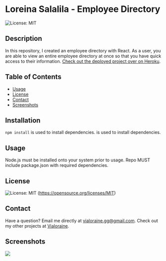   # Loreina Salalila - Employee Directory
  ![License: MIT](https://img.shields.io/badge/License-MIT-yellow.svg)
  ## Description
  In this repository, I created an employee directory with React. As a user, you are able to view an entire employee directory at once so that you have quick access to their information. [Check out the deployed project over on Heroku](https://hw-note-taker.herokuapp.com/).
  ## Table of Contents
  * [Usage](#usage)
  * [License](#license)
  * [Contact](#contact)
  * [Screenshots](#screenshots)
  ## Installation
  ```npm install``` is used to install dependencies. is used to install dependencies.
  ## Usage
  Node.js must be installed onto your system prior to usage. Repo MUST include package.json with required dependencies.
  ## License
  ![License: MIT](https://img.shields.io/badge/License-MIT-yellow.svg)
  (https://opensource.org/licenses/MIT)
  ## Contact
  Have a question? Email me directly at vialoraine.gg@gmail.com.
  Check out my other projects at [Vialoraine](https://github.com/vialoraine).
  ## Screenshots
  <img src="assets/Note-Taker.gif">